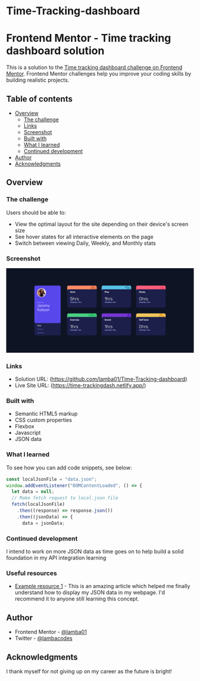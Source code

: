 # Time-Tracking-dashboard
# Frontend Mentor - Time tracking dashboard solution

This is a solution to the [Time tracking dashboard challenge on Frontend Mentor](https://www.frontendmentor.io/challenges/time-tracking-dashboard-UIQ7167Jw). Frontend Mentor challenges help you improve your coding skills by building realistic projects. 

## Table of contents

- [Overview](#overview)
  - [The challenge](#the-challenge)
  - [Links](#links)
  - [Screenshot](#screenshot)
  - [Built with](#built-with)
  - [What I learned](#what-i-learned)
  - [Continued development](#continued-development)
- [Author](#author)
- [Acknowledgments](#acknowledgments)


## Overview

### The challenge

Users should be able to:

- View the optimal layout for the site depending on their device's screen size
- See hover states for all interactive elements on the page
- Switch between viewing Daily, Weekly, and Monthly stats

### Screenshot

![](./screenshot4.png)
### Links

- Solution URL: (https://github.com/lamba01/Time-Tracking-dashboard)
- Live Site URL: (https://time-trackingdash.netlify.app/)


### Built with

- Semantic HTML5 markup
- CSS custom properties
- Flexbox
- Javascript
- JSON data


### What I learned
To see how you can add code snippets, see below:

```js
const localJsonFile = "data.json";
window.addEventListener("DOMContentLoaded", () => {
  let data = null;
  // Make fetch request to local.json file
  fetch(localJsonFile)
    .then((response) => response.json())
    .then((jsonData) => {
      data = jsonData;
```


### Continued development
I intend to work on more JSON data as time goes on to help build a solid foundation in my API integration learning

### Useful resources

- [Example resource 1]((https://www.youtube.com/watch?v=C3dfjyft_m4)) - This is an amazing article which helped me finally understand how to display my JSON data in my webpage. I'd recommend it to anyone still learning this concept.


## Author

- Frontend Mentor - [@lamba01](https://www.frontendmentor.io/profile/lamba01)
- Twitter - [@lambacodes](https://www.twitter.com/lambacodes)


## Acknowledgments

I thank myself for not giving up on my career as the future is bright!
